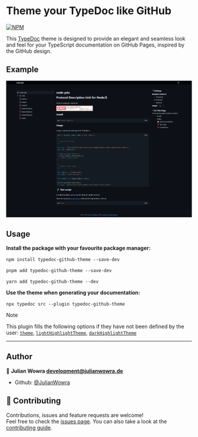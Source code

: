 # Theme your TypeDoc like GitHub

[![NPM](https://nodei.co/npm/typedoc-github-theme.png)](https://npmjs.org/package/typedoc-github-theme)

This [TypeDoc](https://github.com/TypeStrong/typedoc) theme is designed to provide an elegant and seamless look and feel for your TypeScript documentation on GitHub Pages, inspired by the GitHub design.

## Example

[![Example](./example.png)](https://julianwowra.github.io/typedoc-github-theme/)

## Usage

**Install the package with your favourite package manager:**

```text
npm install typedoc-github-theme --save-dev
```

```text
pnpm add typedoc-github-theme --save-dev
```

```text
yarn add typedoc-github-theme --dev
```

**Use the theme when generating your documentation:**

```text
npx typedoc src --plugin typedoc-github-theme
```

> [!NOTE]
> This plugin fills the following options if they have not been defined by the user:
> [`theme`](https://typedoc.org/options/output/#theme), [`lightHighlightTheme`](https://typedoc.org/options/output/#lighthighlighttheme), [`darkHighlightTheme`](https://typedoc.org/options/output/#darkhighlighttheme)

---

## Author

👤 **Julian Wowra <development@julianwowra.de>**

- Github: [@JulianWowra](https://github.com/JulianWowra)

## 🤝 Contributing

Contributions, issues and feature requests are welcome!<br />Feel free to check the [issues page](https://github.com/JulianWowra/typedoc-github-theme/issues). You can also take a look at the [contributing guide](https://github.com/JulianWowra/typedoc-github-theme/blob/main/CONTRIBUTING.md).
